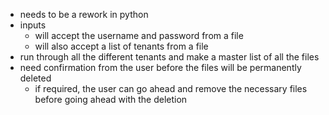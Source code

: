 - needs to be a rework in python
- inputs
	- will accept the username and password from a file
	- will also accept a list of tenants from a file
- run through all the different tenants and make a master list of all the files
- need confirmation from the user before the files will be permanently deleted
	- if required, the user can go ahead and remove the necessary files before going ahead with the deletion
